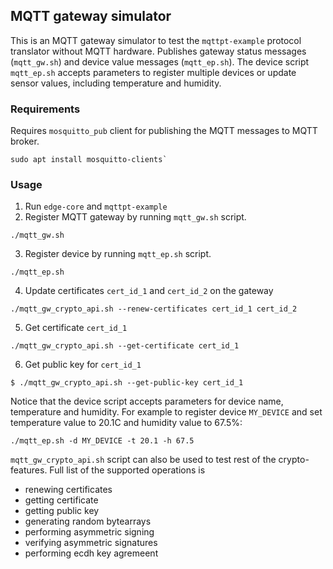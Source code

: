## MQTT gateway simulator

This is an MQTT gateway simulator to test the `mqttpt-example` protocol translator without MQTT hardware. Publishes gateway status messages (`mqtt_gw.sh`) and device value messages (`mqtt_ep.sh`). The device script `mqtt_ep.sh` accepts parameters to register multiple devices or update sensor values, including temperature and humidity.

### Requirements
Requires `mosquitto_pub` client for publishing the MQTT messages to MQTT broker.
```
sudo apt install mosquitto-clients`
```

### Usage
1. Run `edge-core` and `mqttpt-example`
2. Register MQTT gateway by running `mqtt_gw.sh` script.

```
./mqtt_gw.sh
```


3. Register device by running `mqtt_ep.sh` script.

```
./mqtt_ep.sh
```

4. Update certificates `cert_id_1` and `cert_id_2` on the gateway

```
./mqtt_gw_crypto_api.sh --renew-certificates cert_id_1 cert_id_2
```


5. Get certificate `cert_id_1`

```
./mqtt_gw_crypto_api.sh --get-certificate cert_id_1
```


6. Get public key for `cert_id_1`

```
$ ./mqtt_gw_crypto_api.sh --get-public-key cert_id_1
```


Notice that the device script accepts parameters for device name, temperature and humidity. For example to register device `MY_DEVICE` and set temperature value to 20.1C and humidity value to 67.5%:

```
./mqtt_ep.sh -d MY_DEVICE -t 20.1 -h 67.5
```


`mqtt_gw_crypto_api.sh` script can also be used to test rest of the crypto-features. Full list of the supported operations is

 * renewing certificates
 * getting certificate
 * getting public key
 * generating random bytearrays
 * performing asymmetric signing
 * verifying asymmetric signatures
 * performing ecdh key agremeent
